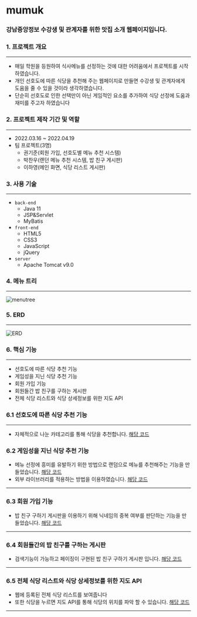 # mumuk

### 강남중앙정보 수강생 및 관계자를 위한 맛집 소개 웹페이지입니다.

### 1. 프로젝트 개요

---

- 매일 학원을 등원하여 식사메뉴를 선정하는 것에 대한 어려움에서 프로젝트를 시작하였습니다.
- 개인 선호도에 따른 식당을 추천해 주는 웹페이지로 만들면 수강생 및 관계자에게 도움을 줄 수 있을 것이라 생각하였습니다.
- 단순히 선호도로 인한 선택만이 아닌 게임적인 요소를 추가하여 식당 선정에 도움과 재미를 주고자 하였습니다

### 2. 프로젝트 제작 기간 및 역할

---

- 2022.03.16 ~ 2022.04.19
- 팀 프로젝트(3명)
    - 권기준(회원 가입, 선호도별 메뉴 추천 시스템)
    - 박찬우(랜던 메뉴 추천 시스템, 밥 친구 게시판)
    - 이하영(메인 화면, 식당 리스트 게시판)

### 3. 사용 기술

---

- `back-end`
    - Java 11
    - JSP&Servlet
    - MyBatis
- `front-end`
    - HTML5
    - CSS3
    - JavaScript
    - jQuery
- `server`
    - Apache Tomcat v9.0
    

### 4. 메뉴 트리

---

![menutree](https://user-images.githubusercontent.com/101856118/177474440-f45a14ed-ad3f-4586-a020-dfec174b80d9.jpg)

### 5. ERD

---

![ERD](https://user-images.githubusercontent.com/101856118/177474312-a3e60f2e-3a56-4ea2-9d16-a0632b5e4bcd.jpg)

### 6. 핵심 기능

---

- 선호도에 따른 식당 추천 기능
- 게임성을 지닌 식당 추천 기능
- 회원 가입 기능
- 회원들간 밥 친구를 구하는 게시판
- 전체 식당 리스트와 식당 상세정보를 위한 지도 API

### 6.1 선호도에 따른 식당 추천 기능

---

- 자체적으로 나눈 카테고리를 통해 식당을 추천합니다. [해당 코드](https://github.com/NullpointExcepti0n/mumuk/blob/7a2bebb193fbc56208b38ebd04bbf26a977745ce/src/main/webapp/view/member/category.jsp#L14)

### 6.2 게임성을 지닌 식당 추천 기능

- 메뉴 선정에 흥미를 유발하기 위한 방법으로 랜덤으로 메뉴를 추천해주는 기능을 만들었습니다. [해당 코드]()
- 외부 라이브러리를 적용하는 방법을 이용하였습니다. [해당 코드]()
---

### 6.3 회원 가입 기능

- 밥 친구 구하기 게시판을 이용하기 위해 닉네임의 중복 여부를 판단하는 기능을 만들었습니다. [해당 코드]()
---

### 6.4 회원들간의 밥 친구를 구하는 게시판

- 검색기능이 가능하고 페이징이 구현된 밥 친구 구하기 게시판 입니다. [해당 코드]()
---

### 6.5 전체 식당 리스트와 식당 상세정보를 위한 지도 API

- 웹에 등록된 전체 식당 리스트를 보여줍니다
- 또한 식당을 누르면 지도 API를 통해 식당의 위치를 파악 할 수 있습니다. [해당 코드]()
---
